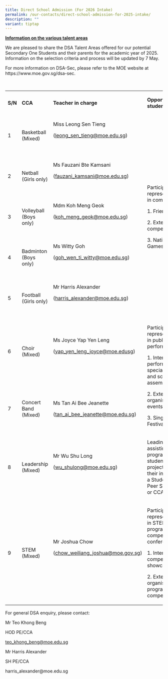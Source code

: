 ```yaml
---
title: Direct School Admission (For 2026 Intake)
permalink: /our-contacts/direct-school-admission-for-2025-intake/
description: ""
variant: tiptap
---
```

<p><strong><u>Information on the various talent areas</u></strong>
</p>
<p>We are pleased to share the DSA Talent Areas offered for our potential
Secondary One Students and their parents for the academic year of 2025.
Information on the selection criteria and process will be updated by 7
May.</p>
<p>For more information on DSA-Sec, please refer to the MOE website at
<a rel="noopener noreferrer nofollow" target="_blank">https://www.moe.gov.sg/dsa-sec</a>.</p>
<p><strong>&nbsp;</strong>
</p>
<table style="minWidth: 100px">
<colgroup>
<col>
<col>
<col>
<col>
</colgroup>
<tbody>
<tr>
<td rowspan="1" colspan="1">
<p><strong>S/N</strong>
</p>
</td>
<td rowspan="1" colspan="1">
<p><strong>CCA</strong>
</p>
</td>
<td rowspan="1" colspan="1">
<p><strong>Teacher in charge</strong>
</p>
</td>
<td rowspan="1" colspan="1">
<p><strong>Opportunities For students</strong>
</p>
</td>
</tr>
<tr>
<td rowspan="1" colspan="1">
<p>1</p>
</td>
<td rowspan="1" colspan="1">
<p>Basketball (Mixed)</p>
</td>
<td rowspan="1" colspan="1">
<p>Miss Leong Sen Tieng</p>
<p>(<a href="mailto:leong_sen_tieng@moe.edu.sg" rel="noopener noreferrer nofollow" target="_blank">leong_sen_tieng@moe.edu.sg</a>)</p>
<p>&nbsp;</p>
</td>
<td rowspan="5" colspan="1">
<p>Participation and representing school in competitions:</p>
<p>1. Friendly matches</p>
<p>2. External competitions</p>
<p>3. National School Games</p>
</td>
</tr>
<tr>
<td rowspan="1" colspan="1">
<p>2</p>
</td>
<td rowspan="1" colspan="1">
<p>Netball (Girls only)</p>
</td>
<td rowspan="1" colspan="1">
<p>Ms Fauzani Bte Kamsani</p>
<p>(<a href="mailto:fauzani_kamsani@moe.edu.sg" rel="noopener noreferrer nofollow" target="_blank">fauzani_kamsani@moe.edu.sg</a>)</p>
<p>&nbsp;</p>
</td>
</tr>
<tr>
<td rowspan="1" colspan="1">
<p>3</p>
</td>
<td rowspan="1" colspan="1">
<p>Volleyball (Boys only)</p>
</td>
<td rowspan="1" colspan="1">
<p>Mdm Koh Meng Geok</p>
<p>(<a href="mailto:koh_meng_geok@moe.edu.sg" rel="noopener noreferrer nofollow" target="_blank">koh_meng_geok@moe.edu.sg</a>)</p>
<p>&nbsp;</p>
</td>
</tr>
<tr>
<td rowspan="1" colspan="1">
<p>4</p>
</td>
<td rowspan="1" colspan="1">
<p>Badminton (Boys only)</p>
</td>
<td rowspan="1" colspan="1">
<p>Ms Witty Goh</p>
<p>(<a href="mailto:goh_wen_ti_witty@moe.edu.sg" rel="noopener noreferrer nofollow" target="_blank">goh_wen_ti_witty@moe.edu.sg</a>)</p>
<p>&nbsp;</p>
</td>
</tr>
<tr>
<td rowspan="1" colspan="1">
<p>5</p>
</td>
<td rowspan="1" colspan="1">
<p>Football (Girls only)</p>
</td>
<td rowspan="1" colspan="1">
<p>Mr Harris Alexander</p>
<p>(<a href="mailto:harris_alexander@moe.edu.sg" rel="noopener noreferrer nofollow" target="_blank">harris_alexander@moe.edu.sg</a>)</p>
<p>&nbsp;</p>
</td>
</tr>
<tr>
<td rowspan="1" colspan="1">
<p>6</p>
</td>
<td rowspan="1" colspan="1">
<p>Choir (Mixed)</p>
</td>
<td rowspan="1" colspan="1">
<p>Ms Joyce Yap Yen Leng</p>
<p>(<a href="mailto:yap_yen_leng_joyce@moe.edusg" rel="noopener noreferrer nofollow" target="_blank">yap_yen_leng_joyce@moe.edusg</a>)</p>
<p>&nbsp;</p>
</td>
<td rowspan="2" colspan="1">
<p>Participating and representing school in public performances.</p>
<p>1. Internal performances on special occasions and school assembly.</p>
<p>2. External organised events/competitions.</p>
<p>3. Singapore Youth Festival Presentation</p>
</td>
</tr>
<tr>
<td rowspan="1" colspan="1">
<p>7</p>
</td>
<td rowspan="1" colspan="1">
<p>Concert Band (Mixed)</p>
</td>
<td rowspan="1" colspan="1">
<p>Ms Tan Ai Bee Jeanette</p>
<p>(<a href="mailto:tan_ai_bee_jeanette@moe.edu.sg" rel="noopener noreferrer nofollow" target="_blank">tan_ai_bee_jeanette@moe.edu.sg</a>)</p>
</td>
</tr>
<tr>
<td rowspan="1" colspan="1">
<p>8</p>
</td>
<td rowspan="1" colspan="1">
<p>Leadership (Mixed)</p>
</td>
<td rowspan="1" colspan="1">
<p>Mr Wu Shu Long</p>
<p>(<a href="mailto:wu_shulong@moe.edu.sg" rel="noopener noreferrer nofollow" target="_blank">wu_shulong@moe.edu.sg</a>)</p>
<p>&nbsp;</p>
</td>
<td rowspan="1" colspan="1">
<p>Leading and/or assisting in school programmes or student-initiated projects
through their involvement as a Student Councillor, Peer Support Leader
or CCA Leader.</p>
</td>
</tr>
<tr>
<td rowspan="1" colspan="1">
<p>9</p>
</td>
<td rowspan="1" colspan="1">
<p>STEM (Mixed)</p>
</td>
<td rowspan="1" colspan="1">
<p>Mr Joshua Chow</p>
<p>(<a href="mailto:chow_weiliang_joshua@moe.edu.sg" rel="noopener noreferrer nofollow" target="_blank">chow_weiliang_joshua@moe.gov.sg</a>)</p>
<p>&nbsp;</p>
</td>
<td rowspan="1" colspan="1">
<p>Participating and representing school in STEM programmes, competitions
and conferences.</p>
<p>1. Internal competitions and showcase.</p>
<p>2. External organised events/ programmes/ competitions.</p>
</td>
</tr>
</tbody>
</table>
<p></p>
<p></p>
<p>For general DSA enquiry, please contact:</p>
<p>Mr Teo Khong Beng</p>
<p>HOD PE/CCA</p>
<p><a href="mailto:teo_khong_beng@moe.edu.sg" rel="noopener nofollow" target="_blank">teo_khong_beng@moe.edu.sg</a>
</p>
<p></p>
<p>Mr Harris Alexander</p>
<p>SH PE/CCA</p>
<p><a rel="noopener noreferrer nofollow" target="_blank">harris_alexander@moe.edu.sg</a>
</p>